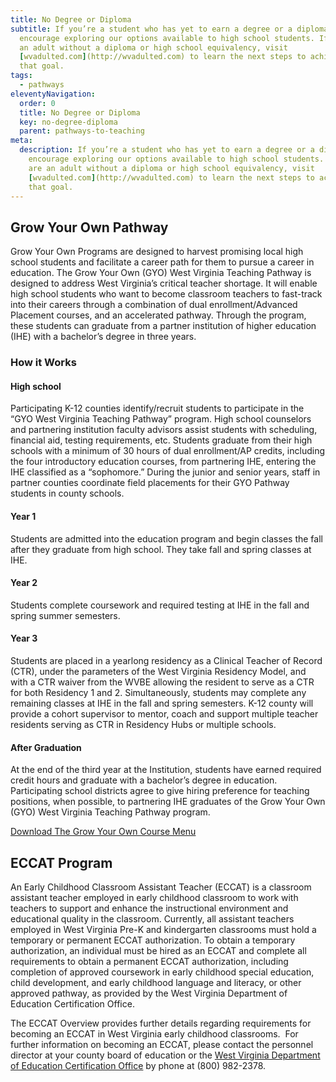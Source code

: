 ```yaml
---
title: No Degree or Diploma
subtitle: If you’re a student who has yet to earn a degree or a diploma, we
  encourage exploring our options available to high school students. If you are
  an adult without a diploma or high school equivalency, visit
  [wvadulted.com](http://wvadulted.com) to learn the next steps to achieving
  that goal.
tags:
  - pathways
eleventyNavigation:
  order: 0
  title: No Degree or Diploma
  key: no-degree-diploma
  parent: pathways-to-teaching
meta:
  description: If you’re a student who has yet to earn a degree or a diploma, we
    encourage exploring our options available to high school students. If you
    are an adult without a diploma or high school equivalency, visit
    [wvadulted.com](http://wvadulted.com) to learn the next steps to achieving
    that goal.
---
```

## Grow Your Own Pathway 

Grow Your Own Programs are designed to harvest promising local high school students and facilitate a career path for them to pursue a career in education. The Grow Your Own (GYO) West Virginia Teaching Pathway is designed to address West Virginia’s critical teacher shortage. It will enable high school students who want to become classroom teachers to fast-track into their careers through a combination of dual enrollment/Advanced Placement courses, and an accelerated pathway. Through the program, these students can graduate from a partner institution of higher education (IHE) with a bachelor’s degree in three years.  

### How it Works

#### High school

Participating K-12 counties identify/recruit students to participate in the “GYO West Virginia Teaching Pathway” program. High school counselors and partnering institution faculty advisors assist students with scheduling, financial aid, testing requirements, etc. Students graduate from their high schools with a minimum of 30 hours of dual enrollment/AP credits, including the four introductory education courses, from partnering IHE, entering the IHE classified as a “sophomore.” During the junior and senior years, staff in partner counties coordinate field placements for their GYO Pathway students in county schools.  

#### Year 1

Students are admitted into the education program and begin classes the fall after they graduate from high school. They take fall and spring classes at IHE.  

#### Year 2

Students complete coursework and required testing at IHE in the fall and spring summer semesters.  

#### Year 3

Students are placed in a yearlong residency as a Clinical Teacher of Record (CTR), under the parameters of the West Virginia Residency Model, and with a CTR waiver from the WVBE allowing the resident to serve as a CTR for both Residency 1 and 2. Simultaneously, students may complete any remaining classes at IHE in the fall and spring semesters. K-12 county will provide a cohort supervisor to mentor, coach and support multiple teacher residents serving as CTR in Residency Hubs or multiple schools.  

#### After Graduation

At the end of the third year at the Institution, students have earned required credit hours and graduate with a bachelor’s degree in education. Participating school districts agree to give hiring preference for teaching positions, when possible, to partnering IHE graduates of the Grow Your Own (GYO) West Virginia Teaching Pathway program.  

<a href="/static/files/GYO Course Menu.pdf" class="btn">Download The Grow Your Own Course Menu</a>

## ECCAT Program

An Early Childhood Classroom Assistant Teacher (ECCAT) is a classroom assistant teacher employed in early childhood classroom to work with teachers to support and enhance the instructional environment and educational quality in the classroom. Currently, all assistant teachers employed in West Virginia Pre-K and kindergarten classrooms must hold a temporary or permanent ECCAT authorization. To obtain a temporary authorization, an individual must be hired as an ECCAT and complete all requirements to obtain a permanent ECCAT authorization, including completion of approved coursework in early childhood special education, child development, and early childhood language and literacy, or other approved pathway, as provided by the West Virginia Department of Education Certification Office.   

The ECCAT Overview provides further details regarding requirements for becoming an ECCAT in West Virginia early childhood classrooms.  For further information on becoming an ECCAT, please contact the personnel director at your county board of education or the [West Virginia Department of Education Certification Office](https://wvde.us/certification/ "https\://wvde.us/certification/") by phone at (800) 982-2378.